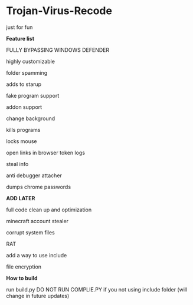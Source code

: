 # Trojan-Virus-Recode

just for fun 

**Feature list**

FULLY BYPASSING WINDOWS DEFENDER

highly customizable

folder spamming

adds to starup

fake program support

addon support

change background

kills programs

locks mouse

open links in browser
token logs

steal info

anti debugger attacher

dumps chrome passwords



**ADD LATER**

full code clean up and optimization 

minecraft account stealer

corrupt system files

RAT

add a way to use include

file encryption






**How to build**

run build.py DO NOT RUN COMPLIE.PY if you not using include folder (will change in future updates)
